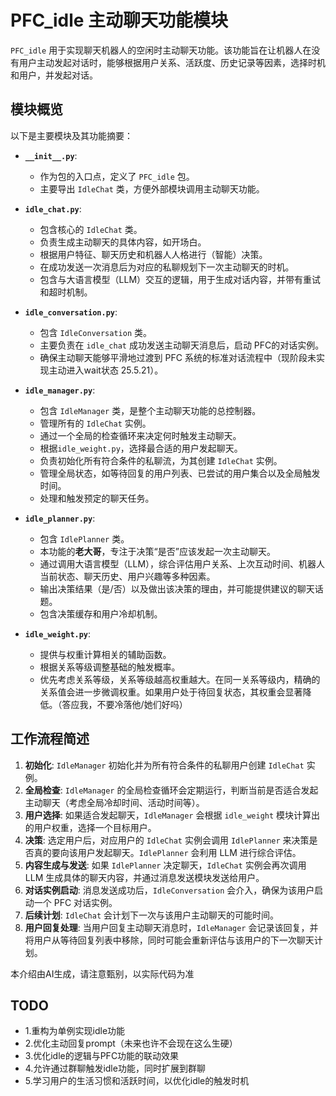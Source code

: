 # PFC_idle 主动聊天功能模块

`PFC_idle` 用于实现聊天机器人的空闲时主动聊天功能。该功能旨在让机器人在没有用户主动发起对话时，能够根据用户关系、活跃度、历史记录等因素，选择时机和用户，并发起对话。

## 模块概览

以下是主要模块及其功能摘要：

*   **`__init__.py`**:
    *   作为包的入口点，定义了 `PFC_idle` 包。
    *   主要导出 `IdleChat` 类，方便外部模块调用主动聊天功能。

*   **`idle_chat.py`**:
    *   包含核心的 `IdleChat` 类。
    *   负责生成主动聊天的具体内容，如开场白。
    *   根据用户特征、聊天历史和机器人人格进行（智能）决策。
    *   在成功发送一次消息后为对应的私聊规划下一次主动聊天的时机。
    *   包含与大语言模型（LLM）交互的逻辑，用于生成对话内容，并带有重试和超时机制。

*   **`idle_conversation.py`**:
    *   包含 `IdleConversation` 类。
    *   主要负责在 `idle_chat` 成功发送主动聊天消息后，启动 PFC的对话实例。
    *   确保主动聊天能够平滑地过渡到 PFC 系统的标准对话流程中（现阶段未实现主动进入wait状态  25.5.21）。

*   **`idle_manager.py`**:
    *   包含 `IdleManager` 类，是整个主动聊天功能的总控制器。
    *   管理所有的 `IdleChat` 实例。
    *   通过一个全局的检查循环来决定何时触发主动聊天。
    *   根据`idle_weight.py`，选择最合适的用户发起聊天。
    *   负责初始化所有符合条件的私聊流，为其创建 `IdleChat` 实例。
    *   管理全局状态，如等待回复的用户列表、已尝试的用户集合以及全局触发时间。
    *   处理和触发预定的聊天任务。

*   **`idle_planner.py`**:
    *   包含 `IdlePlanner` 类。
    *   本功能的**老大哥**，专注于决策“是否”应该发起一次主动聊天。
    *   通过调用大语言模型（LLM），综合评估用户关系、上次互动时间、机器人当前状态、聊天历史、用户兴趣等多种因素。
    *   输出决策结果（是/否）以及做出该决策的理由，并可能提供建议的聊天话题。
    *   包含决策缓存和用户冷却机制。

*   **`idle_weight.py`**:
    *   提供与权重计算相关的辅助函数。
    *    根据关系等级调整基础的触发概率。
    *   优先考虑关系等级，关系等级越高权重越大。在同一关系等级内，精确的关系值会进一步微调权重。如果用户处于待回复状态，其权重会显著降低。（答应我，不要冷落他/她们好吗）


## 工作流程简述

1.  **初始化**: `IdleManager` 初始化并为所有符合条件的私聊用户创建 `IdleChat` 实例。
2.  **全局检查**: `IdleManager` 的全局检查循环会定期运行，判断当前是否适合发起主动聊天（考虑全局冷却时间、活动时间等）。
3.  **用户选择**: 如果适合发起聊天，`IdleManager` 会根据 `idle_weight` 模块计算出的用户权重，选择一个目标用户。
4.  **决策**: 选定用户后，对应用户的 `IdleChat` 实例会调用 `IdlePlanner` 来决策是否真的要向该用户发起聊天。`IdlePlanner` 会利用 LLM 进行综合评估。
5.  **内容生成与发送**: 如果 `IdlePlanner` 决定聊天，`IdleChat` 实例会再次调用 LLM 生成具体的聊天内容，并通过消息发送模块发送给用户。
6.  **对话实例启动**: 消息发送成功后，`IdleConversation` 会介入，确保为该用户启动一个 PFC 对话实例。
7.  **后续计划**: `IdleChat` 会计划下一次与该用户主动聊天的可能时间。
8.  **用户回复处理**: 当用户回复主动聊天消息时，`IdleManager` 会记录该回复，并将用户从等待回复列表中移除，同时可能会重新评估与该用户的下一次聊天计划。

本介绍由AI生成，请注意甄别，以实际代码为准

## TODO

- 1.重构为单例实现idle功能
- 2.优化主动回复prompt（未来也许不会现在这么生硬）
- 3.优化idle的逻辑与PFC功能的联动效果
- 4.允许通过群聊触发idle功能，同时扩展到群聊
- 5.学习用户的生活习惯和活跃时间，以优化idle的触发时机


